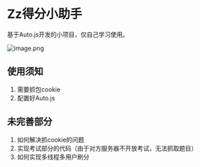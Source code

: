 # Zz得分小助手

基于Auto.js开发的小项目，仅自己学习使用。  

![image.png](https://pic.rmb.bdstatic.com/bjh/a39cb4fa3bc2270f28ef71f760825e83.jpeg)

## 使用须知

1. 需要抓包cookie
2. 配置好Auto.js

## 未完善部分

1. 如何解决抓cookie的问题
2. 实现考试部分的代码（由于对方服务器不开放考试，无法抓取题目）
3. 如何实现多线程多用户刷分
